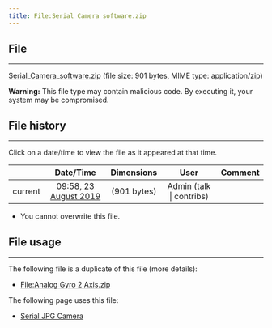 ```yaml
---
title: File:Serial Camera software.zip
---
```


## File
--------

[Serial_Camera_software.zip](https://wiki.elecrow.com/images/6/6a/Serial_Camera_software.zip) (file size: 901 bytes, MIME type: application/zip)

**Warning:** This file type may contain malicious code. By executing it, your system may be compromised.

## File history
--------

Click on a date/time to view the file as it appeared at that time.

|         |                          Date/Time                           | Dimensions  |                             User                             | Comment |
| :-----: | :----------------------------------------------------------: | :---------: | :----------------------------------------------------------: | :-----: |
| current | [09:58, 23 August 2019](https://wiki.elecrow.com/images/6/6a/Serial_Camera_software.zip) | (901 bytes) | Admin (talk \| contribs) |         |

- You cannot overwrite this file.

## File usage
--------

The following file is a duplicate of this file (more details):

- [File:Analog Gyro 2 Axis.zip](./Analog-Gyro-Axis-zip.md)
    
The following page uses this file:

- [Serial JPG Camera](../serial-jpg-camera.md)